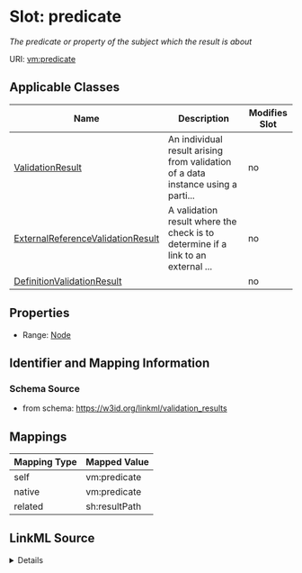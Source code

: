 

# Slot: predicate


_The predicate or property of the subject which the result is about_





URI: [vm:predicate](https://w3id.org/linkml/validation-model/predicate)



<!-- no inheritance hierarchy -->





## Applicable Classes

| Name | Description | Modifies Slot |
| --- | --- | --- |
| [ValidationResult](ValidationResult.md) | An individual result arising from validation of a data instance using a parti... |  no  |
| [ExternalReferenceValidationResult](ExternalReferenceValidationResult.md) | A validation result where the check is to determine if a link to an external ... |  no  |
| [DefinitionValidationResult](DefinitionValidationResult.md) |  |  no  |







## Properties

* Range: [Node](Node.md)





## Identifier and Mapping Information







### Schema Source


* from schema: https://w3id.org/linkml/validation_results




## Mappings

| Mapping Type | Mapped Value |
| ---  | ---  |
| self | vm:predicate |
| native | vm:predicate |
| related | sh:resultPath |




## LinkML Source

<details>
```yaml
name: predicate
description: The predicate or property of the subject which the result is about
from_schema: https://w3id.org/linkml/validation_results
related_mappings:
- sh:resultPath
rank: 1000
alias: predicate
domain_of:
- ValidationResult
range: Node

```
</details>